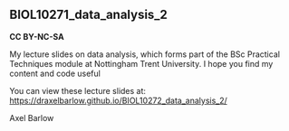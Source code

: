 ## BIOL10271_data_analysis_2

**CC BY-NC-SA**

My lecture slides on data analysis, which forms part of the BSc Practical Techniques module at Nottingham Trent University. I hope you find my content and code useful

You can view these lecture slides at: https://draxelbarlow.github.io/BIOL10272_data_analysis_2/

Axel Barlow
